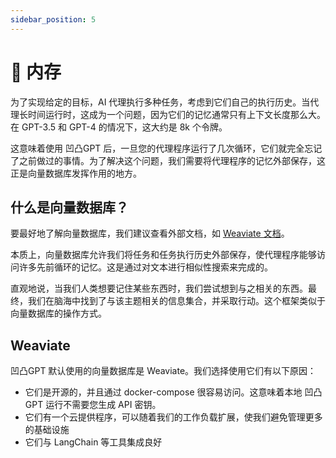 ```yaml
---
sidebar_position: 5
---
```


# 🧠 内存

为了实现给定的目标，AI 代理执行多种任务，考虑到它们自己的执行历史。当代理长时间运行时，这成为一个问题，因为它们的记忆通常只有上下文长度那么大。在 GPT-3.5 和 GPT-4 的情况下，这大约是 8k 个令牌。

这意味着使用 凹凸GPT 后，一旦您的代理程序运行了几次循环，它们就完全忘记了之前做过的事情。为了解决这个问题，我们需要将代理程序的记忆外部保存，这正是向量数据库发挥作用的地方。

## 什么是向量数据库？

要最好地了解向量数据库，我们建议查看外部文档，如 [Weaviate 文档](https://weaviate.io/developers/weaviate)。

本质上，向量数据库允许我们将任务和任务执行历史外部保存，使代理程序能够访问许多先前循环的记忆。这是通过对文本进行相似性搜索来完成的。

直观地说，当我们人类想要记住某些东西时，我们尝试想到与之相关的东西。最终，我们在脑海中找到了与该主题相关的信息集合，并采取行动。这个框架类似于向量数据库的操作方式。

## Weaviate

凹凸GPT 默认使用的向量数据库是 Weaviate。我们选择使用它们有以下原因：

- 它们是开源的，并且通过 docker-compose 很容易访问。这意味着本地 凹凸GPT 运行不需要您生成 API 密钥。
- 它们有一个云提供程序，可以随着我们的工作负载扩展，使我们避免管理更多的基础设施
- 它们与 LangChain 等工具集成良好

